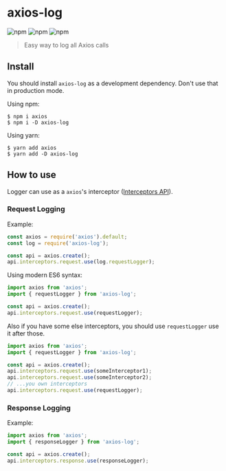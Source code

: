 # axios-log

![npm](https://img.shields.io/npm/v/axios-log)
![npm](https://img.shields.io/npm/l/axios-log)
![npm](https://img.shields.io/circleci/build/github/pereslavtsev/axios-log)

> Easy way to log all Axios calls

## Install

You should install `axios-log` as a development dependency. Don't use that in production mode.

Using npm:
```
$ npm i axios
$ npm i -D axios-log
```
Using yarn:
```
$ yarn add axios
$ yarn add -D axios-log
```

## How to use

Logger can use as a `axios`'s interceptor ([Interceptors API](https://github.com/axios/axios#interceptors)).

### Request Logging
Example:
```javascript
const axios = require('axios').default;
const log = require('axios-log');

const api = axios.create();
api.interceptors.request.use(log.requestLogger);
```
Using modern ES6 syntax:
```javascript
import axios from 'axios';
import { requestLogger } from 'axios-log';

const api = axios.create();
api.interceptors.request.use(requestLogger);
```

Also if you have some else interceptors, you should use `requestLogger` use it after those.
```javascript
import axios from 'axios';
import { requestLogger } from 'axios-log';

const api = axios.create();
api.interceptors.request.use(someInterceptor1);
api.interceptors.request.use(someInterceptor2);
// ...you own interceptors
api.interceptors.request.use(requestLogger);
```

### Response Logging 
Example:
```javascript
import axios from 'axios';
import { responseLogger } from 'axios-log';

const api = axios.create();
api.interceptors.response.use(responseLogger);
```
